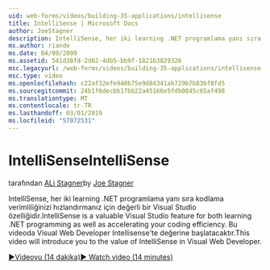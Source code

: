```yaml
---
uid: web-forms/videos/building-35-applications/intellisense
title: IntelliSense | Microsoft Docs
author: JoeStagner
description: IntelliSense, her iki learning .NET programlama yanı sıra kodlama verimliliğinizi hızlandırmanız için değerli bir Visual Studio özelliğidir. Bu videoda başlatacaktır...
ms.author: riande
ms.date: 04/09/2009
ms.assetid: 541d38fd-2d62-4db5-bb9f-182163829326
msc.legacyurl: /web-forms/videos/building-35-applications/intellisense
msc.type: video
ms.openlocfilehash: c22af32efe940b75e9d84341ab729b7b83bf8fd5
ms.sourcegitcommit: 24b1f6decbb17bb22a45166e5fdb0845c65af498
ms.translationtype: MT
ms.contentlocale: tr-TR
ms.lasthandoff: 03/01/2019
ms.locfileid: "57072531"
---
```

<a name="intellisense"></a><span data-ttu-id="95885-104">IntelliSense</span><span class="sxs-lookup"><span data-stu-id="95885-104">IntelliSense</span></span>
====================
<span data-ttu-id="95885-105">tarafından [ALi Stagner](https://github.com/JoeStagner)</span><span class="sxs-lookup"><span data-stu-id="95885-105">by [Joe Stagner](https://github.com/JoeStagner)</span></span>

<span data-ttu-id="95885-106">IntelliSense, her iki learning .NET programlama yanı sıra kodlama verimliliğinizi hızlandırmanız için değerli bir Visual Studio özelliğidir.</span><span class="sxs-lookup"><span data-stu-id="95885-106">IntelliSense is a valuable Visual Studio feature for both learning .NET programming as well as accelerating your coding efficiency.</span></span> <span data-ttu-id="95885-107">Bu videoda Visual Web Developer Intellisense'te değerine başlatacaktır.</span><span class="sxs-lookup"><span data-stu-id="95885-107">This video will introduce you to the value of IntelliSense in Visual Web Developer.</span></span>

[<span data-ttu-id="95885-108">&#9654;Videoyu (14 dakika)</span><span class="sxs-lookup"><span data-stu-id="95885-108">&#9654; Watch video (14 minutes)</span></span>](https://channel9.msdn.com/Blogs/ASP-NET-Site-Videos/intellisense)
